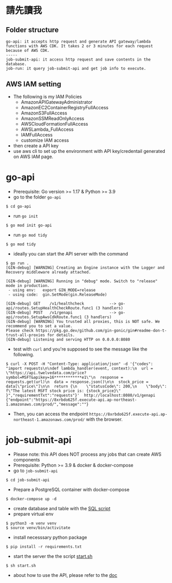 # 請先讀我 
## Folder structure
```
go-api: it accepts http request and generate API gateway/lambda functions with AWS CDK. It takes 2 or 3 minutes for each request because of AWS CDK.
-----
job-submit-api: it access http request and save contents in the database.
job-run: it query job-submit-api and get job info to execute.
```
## AWS IAM setting
- The following is my IAM Policies
  - AmazonAPIGatewayAdministrator
  - AmazonEC2ContainerRegistryFullAccess
  - AmazonS3FullAccess
  - AmazonSSMReadOnlyAccess
  - AWSCloudFormationFullAccess
  - AWSLambda_FullAccess
  - IAMFullAccess
  - customize IAM access
- then create a API key 
- use aws cli to set up the environment with API key/credentail generated on AWS IAM page.

# go-api
- Prerequisite: Go version >= 1.17 & Python >= 3.9
- go to the folder `go-api`
```
$ cd go-api
```

- run `go init`
```
$ go mod init go-api
```

- run `go mod tidy`
```
$ go mod tidy
```

- ideally you can start the API server with the command
```
$ go run .
[GIN-debug] [WARNING] Creating an Engine instance with the Logger and Recovery middleware already attached.

[GIN-debug] [WARNING] Running in "debug" mode. Switch to "release" mode in production.
 - using env:   export GIN_MODE=release
 - using code:  gin.SetMode(gin.ReleaseMode)

[GIN-debug] GET    /v1/healthcheck           --> go-api/routes.SetupHealthCheckRoute.func1 (3 handlers)
[GIN-debug] POST   /v1/genapi                --> go-api/routes.SetupAwsCdkRoute.func1 (3 handlers)
[GIN-debug] [WARNING] You trusted all proxies, this is NOT safe. We recommend you to set a value.
Please check https://pkg.go.dev/github.com/gin-gonic/gin#readme-don-t-trust-all-proxies for details.
[GIN-debug] Listening and serving HTTP on 0.0.0.0:8080
```

- test with `curl` and you're supposed to see the message like the following.
```
$ curl -X POST -H "Content-Type: application/json" -d '{"codes": "import requests\n\ndef lambda_handler(event, context):\n  url = \"https://api.twelvedata.com/price?symbol=MSFT&apikey=16************e1\"\n  response = requests.get(url)\n  data = response.json()\n\n  stock_price = data[\"price\"]\n\n  return {\n    \"statusCode\": 200,\n    \"body\": f\"The latest MSFT stock price is: {stock_price}\"  }","requirementTxt":"requests"}'  http://localhost:8080/v1/genapi
{"endpoint":"https://8xrbdo625f.execute-api.ap-northeast-1.amazonaws.com/prod/","message":""}
```
- Then, you can access the endpoint `https://8xrbdo625f.execute-api.ap-northeast-1.amazonaws.com/prod/` with the browser.


# job-submit-api
- Please note: this API does NOT process any jobs that can create AWS components
- Prerequisite: Python >= 3.9 & docker & docker-compose
- go to `job-submit-api`
```
$ cd job-submit-api
```
- Prepare a PostgreSQL container with docker-compose
```
$ docker-compose up -d
```
- create database and table with the [SQL script]("job-submit-api/sql/create_tables.sql")
- prepare virtual env
```
$ python3 -m venv venv
$ source venv/bin/activitate
```

- install necesssary python package
```
$ pip install -r requirements.txt
```

- start the server the the script [start.sh]("job-submit-api/start.sh")
```
$ sh start.sh
```

- about how to use the API, please refer to the [doc]("job-submit-api/docs/v1/README.md")
